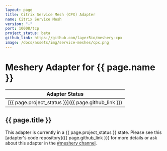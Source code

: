 ```yaml
---
layout: page
title: Citrix Service Mesh (CPX) Adapter
name: Citrix Service Mesh
version: "-"
port: 10008/tcp
project_status: beta
github_link: https://github.com/layer5io/meshery-cpx
image: /docs/assets/img/service-meshes/cpx.png
---
```

# Meshery Adapter for {{ page.name }}

| Adapter Status |
| :------------: |
| [{{ page.project_status }}]({{ page.github_link }})|

## {{ page.title }}
This adapter is currently in a {{ page.project_status }} state. Please see this [adapter's code repository]({{ page.github_link }}) for more details or ask about this adapter in the [#meshery channel](https://layer5io.slack.com/archives/CFGG6U10E_).

